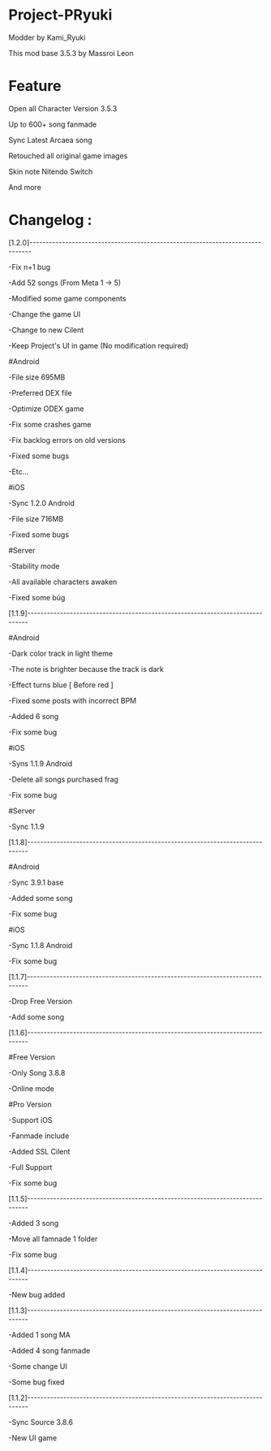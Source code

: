 # Project-PRyuki
Modder by Kami_Ryuki

This mod base 3.5.3 by Massroi Leon

# Feature
Open all Character Version 3.5.3

Up to 600+ song fanmade

Sync Latest Arcaea song

Retouched all original game images

Skin note Nitendo Switch

And more

# Changelog :
[1.2.0]------------------------------------------------------------------------------

-Fix n+1 bug 

-Add 52 songs (From Meta 1 -> 5)

-Modified some game components 

-Change the game UI

-Change to new Cilent 

-Keep Project's UI in game (No modification required) 

#Android 

-File size 695MB 

-Preferred DEX file 

-Optimize ODEX game 

-Fix some crashes game

-Fix backlog errors on old versions

-Fixed some bugs 

-Etc... 

#iOS 

-Sync 1.2.0 Android 

-File size 716MB 

-Fixed some bugs 

#Server 

-Stability mode 

-All available characters awaken 

-Fixed some búg

[1.1.9]------------------------------------------------------------------------------

#Android

-Dark color track in light theme

-The note is brighter because the track is dark

-Effect turns blue [ Before red ]

-Fixed some posts with incorrect BPM

-Added 6 song

-Fix some bug

#iOS

-Syns 1.1.9 Android

-Delete all songs purchased frag

-Fix some bug

#Server

-Sync 1.1.9

[1.1.8]------------------------------------------------------------------------------

#Android

-Sync 3.9.1 base

-Added some song

-Fix some bug

#iOS

-Sync 1.1.8 Android

-Fix some bug

[1.1.7]------------------------------------------------------------------------------

-Drop Free Version

-Add some song

[1.1.6]------------------------------------------------------------------------------

#Free Version

-Only Song 3.8.8

-Online mode

#Pro Version

-Support iOS

-Fanmade include

-Added SSL Cilent

-Full Support

-Fix some bug

[1.1.5]------------------------------------------------------------------------------

-Added 3 song

-Move all famnade 1 folder

-Fix some bug

[1.1.4]------------------------------------------------------------------------------

-New bug added

[1.1.3]------------------------------------------------------------------------------

-Added 1 song MA

-Added 4 song fanmade

-Some change UI

-Some bug fixed

[1.1.2]------------------------------------------------------------------------------

-Sync Source 3.8.6

-New UI game
